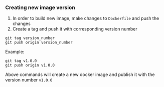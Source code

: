 ### Creating new image version
1. In order to build new image, make changes to `Dockerfile` and push the changes
2. Create a tag and push it with corresponding version number
```
git tag version_number
git push origin version_number
```
Example:
```
git tag v1.0.0
git push origin v1.0.0
```
Above commands will create a new docker image and publish it with the version number `v1.0.0`